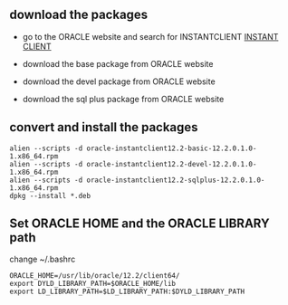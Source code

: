 
## download the packages

- go to the ORACLE website and search for INSTANTCLIENT [INSTANT CLIENT](https://www.google.de/url?sa=t&rct=j&q=&esrc=s&source=web&cd=1&cad=rja&uact=8&ved=0ahUKEwjVvJPVx4PTAhULkSwKHd4QD5QQFgglMAA&url=http%3A%2F%2Fwww.oracle.com%2Ftechnetwork%2Fdatabase%2Ffeatures%2Finstant-client%2Findex-097480.html&usg=AFQjCNG0psq_TG0eboqXY6CNm22mqyg6HQ&sig2=u6AvAYNZLSpVY0uvJR_QfQ)

- download the base package from ORACLE website
- download the devel package from ORACLE website
- download the sql plus package from ORACLE website

## convert and install the packages
```
alien --scripts -d oracle-instantclient12.2-basic-12.2.0.1.0-1.x86_64.rpm
alien --scripts -d oracle-instantclient12.2-devel-12.2.0.1.0-1.x86_64.rpm
alien --scripts -d oracle-instantclient12.2-sqlplus-12.2.0.1.0-1.x86_64.rpm
dpkg --install *.deb
```
## Set ORACLE HOME and the ORACLE LIBRARY path

change ~/.bashrc

```
ORACLE_HOME=/usr/lib/oracle/12.2/client64/
export DYLD_LIBRARY_PATH=$ORACLE_HOME/lib
export LD_LIBRARY_PATH=$LD_LIBRARY_PATH:$DYLD_LIBRARY_PATH
```


